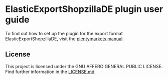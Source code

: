 
# ElasticExportShopzillaDE plugin user guide

<div class="alert alert-info" role="alert">
  To find out how to set up the plugin for the export format ElasticExportShopzillaDE, visit the <a href="https://knowledge.plentymarkets.com/en/markets/price-search-engines/shopzilla" target="_blank">plentymarkets manual</a>.
</div>

## License

This project is licensed under the GNU AFFERO GENERAL PUBLIC LICENSE. Find further information in the [LICENSE.md](https://github.com/plentymarkets/plugin-elastic-export-shopzilla-de/blob/master/LICENSE.md).
